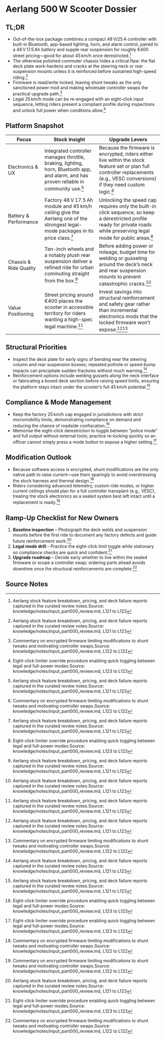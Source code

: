 # Aerlang 500 W Scooter Dossier

## TL;DR

- Out-of-the-box package combines a compact 48 V/25 A controller with built-in Bluetooth, app-based lighting, horn, and alarm control, paired to a 48 V 17.5 Ah battery and supple rear suspension for roughly €400 street pricing—good for about 45 km/h once derestricted.[^1]
- The otherwise polished commuter chassis hides a critical flaw: the flat deck plate work-hardens and cracks at the steering neck or rear suspension mounts unless it is reinforced before sustained high-speed riding.[^1]
- Firmware is read/write locked, leaving shunt tweaks as the only sanctioned power mod and making wholesale controller swaps the practical upgrade path.[^2]
- Legal 25 km/h mode can be re-engaged with an eight-click input sequence, letting riders present a compliant profile during inspections and unlock full power when conditions allow.[^3]

## Platform Snapshot

| Focus | Stock Insight | Upgrade Levers |
| --- | --- | --- |
| Electronics & UX | Integrated controller manages throttle, braking, lighting, horn, Bluetooth app, and alarm, and has proven reliable in community use.[^1] | Because the firmware is encrypted, riders either live within the stock feature set or plan full controller replacements (e.g., VESC conversions) if they need custom logic.[^2] |
| Battery & Performance | Factory 48 V 17.5 Ah module and 45 km/h ceiling give the Aerlang one of the strongest legal-mode packages in its price class.[^1] | Unlocking the speed cap requires only the built-in click sequence, so keep a derestricted profile ready for private roads while preserving legal mode for public areas.[^3] |
| Chassis & Ride Quality | Ten-inch wheels and a notably plush rear suspension deliver a refined ride for urban commuting straight from the box.[^1] | Before adding power or mileage, budget time for welding or gusseting around the deck’s neck and rear suspension mounts to prevent catastrophic cracks.[^1] |
| Value Positioning | Street pricing around €400 places the scooter in accessible territory for riders wanting a high-spec legal machine.[^1] | Invest savings into structural reinforcement and safety gear rather than incremental electronics mods that the locked firmware won’t expose.[^1][^2] |

## Structural Priorities

- Inspect the deck plate for early signs of bending near the steering column and rear suspension bosses; repeated pothole or speed-bump impacts can precipitate sudden fractures without much warning.[^1]
- Reinforcement options include welding gussets along the neck interface or fabricating a boxed deck section before raising speed limits, ensuring the platform stays intact under the scooter’s full 45 km/h potential.[^1]

## Compliance & Mode Management

- Keep the factory 25 km/h cap engaged in jurisdictions with strict micromobility limits, demonstrating compliance on demand and reducing the chance of roadside confiscation.[^3]
- Memorise the eight-click derestriction to toggle between “police mode” and full output without external tools; practice re-locking quickly so an officer cannot simply press a mode button to expose a higher setting.[^3]

## Modification Outlook

- Because software access is encrypted, shunt modifications are the only native path to raise current—use them sparingly to avoid overstressing the stock harness and thermal design.[^2]
- Riders considering advanced telemetry, custom ride modes, or higher current ceilings should plan for a full controller transplant (e.g., VESC), treating the stock electronics as a sealed system best left intact until a replacement is ready.[^2]

## Ramp-Up Checklist for New Owners

1. **Baseline inspection** – Photograph the deck welds and suspension mounts before the first ride to document any factory defects and guide future reinforcement work.[^1]
2. **Legal mode drill** – Practice the eight-click limit toggle while stationary so compliance checks are quick and confident.[^3]
3. **Upgrade roadmap** – Decide early whether to live within the sealed firmware or scope a controller swap; ordering parts ahead avoids downtime once the structural reinforcements are complete.[^2]

## Source Notes

[^1]: Aerlang stock feature breakdown, pricing, and deck failure reports captured in the curated review notes.Source: knowledge/notes/input_part000_review.md, L121 to L123
[^2]: Commentary on encrypted firmware limiting modifications to shunt tweaks and motivating controller swaps.Source: knowledge/notes/input_part000_review.md, L122 to L122
[^3]: Eight-click limiter override procedure enabling quick toggling between legal and full-power modes.Source: knowledge/notes/input_part000_review.md, L123 to L123
